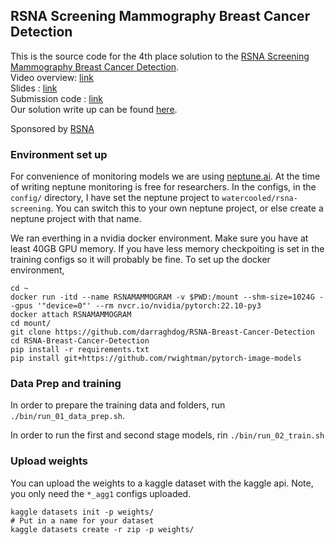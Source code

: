 ## RSNA Screening Mammography Breast Cancer Detection

This is the source code for the 4th place solution to the [RSNA Screening Mammography Breast Cancer Detection](https://www.kaggle.com/competitions/rsna-breast-cancer-detection/).  
Video overview: [link](TBD)  
Slides : [link](TBD)  
Submission code : [link](https://www.kaggle.com/code/darraghdog/4th-place-submission-cdi/notebook)  
Our solution write up can be found [here](https://www.kaggle.com/competitions/rsna-breast-cancer-detection/discussion/391208).
  
Sponsored by [RSNA](https://www.rsna.org/)
   

### Environment set up

For convenience of monitoring models we are using [neptune.ai](https://neptune.ai/home). At the time of writing neptune monitoring is free for researchers.
In the configs, in the `config/` directory, I have set the neptune project to `watercooled/rsna-screening`. 
You can switch this to your own neptune project, or else create a neptune project with that name.
   
We ran everthing in a nvidia docker environment. Make sure you have at least 40GB GPU memory. If you have less memory checkpoiting is set in the training configs so it will probably be fine. To set up the docker environment, 
``` 
cd ~
docker run -itd --name RSNAMAMMOGRAM -v $PWD:/mount --shm-size=1024G --gpus '"device=0"' --rm nvcr.io/nvidia/pytorch:22.10-py3
docker attach RSNAMAMMOGRAM
cd mount/
git clone https://github.com/darraghdog/RSNA-Breast-Cancer-Detection
cd RSNA-Breast-Cancer-Detection
pip install -r requirements.txt
pip install git+https://github.com/rwightman/pytorch-image-models
```

### Data Prep and training

In order to prepare the training data and folders, run `./bin/run_01_data_prep.sh`. 

In order to run the first and second stage models, rin `./bin/run_02_train.sh`

### Upload weights

You can upload the weights to a kaggle dataset with the kaggle api. Note, you only need the `*_agg1` configs uploaded. 
```
kaggle datasets init -p weights/
# Put in a name for your dataset
kaggle datasets create -r zip -p weights/
```

